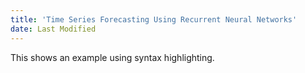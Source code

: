 ```yaml
---
title: 'Time Series Forecasting Using Recurrent Neural Networks'
date: Last Modified
---
```


<!-- ``` js
import React from "react";

const Hello = () => (
  <p>You'll find me in a sea of dreams</p>
);

export default Hello;

``` -->

This shows an example using syntax highlighting.
